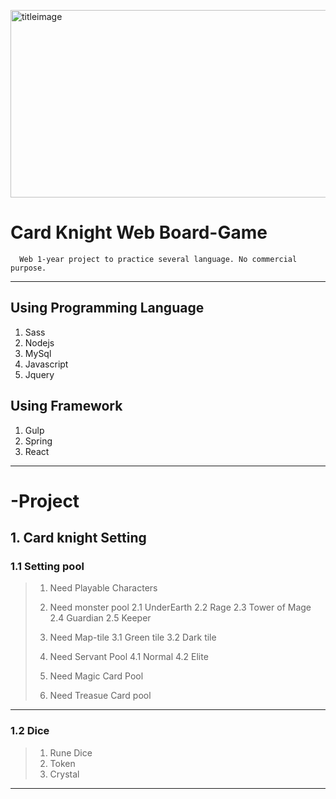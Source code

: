 



<img src="https://img1.daumcdn.net/thumb/R1280x0/?scode=mtistory2&fname=https%3A%2F%2Fk.kakaocdn.net%2Fdn%2FwVKER%2FbtqzH1RMpKR%2FNY0C7pce3CObkQIUGyT0G1%2Fimg.jpg" width="550px" height="300px" title="title" alt="titleimage"></img><br/>


# Card Knight Web Board-Game
````
  Web 1-year project to practice several language. No commercial purpose.
````
****
## Using Programming Language
  1. Sass
  2. Nodejs
  3. MySql
  4. Javascript
  5. Jquery

## Using Framework
  1. Gulp
  2. Spring 
  3. React


****
# -Project 

## 1. Card knight Setting

### 1.1 Setting pool
>  1. Need Playable Characters
>  
>  2. Need monster pool
>     2.1 UnderEarth
>     2.2 Rage
>     2.3 Tower of Mage
>     2.4 Guardian
>     2.5 Keeper
>    
>  3. Need Map-tile
>     3.1 Green tile
>     3.2 Dark tile
>    
>  4. Need Servant Pool
>     4.1 Normal
>     4.2 Elite
>    
>  5. Need Magic Card Pool
>  6. Need Treasue Card pool
  
****
  
### 1.2 Dice
>  1. Rune Dice
>  2. Token
>  3. Crystal
  
  
****
  
  
  


